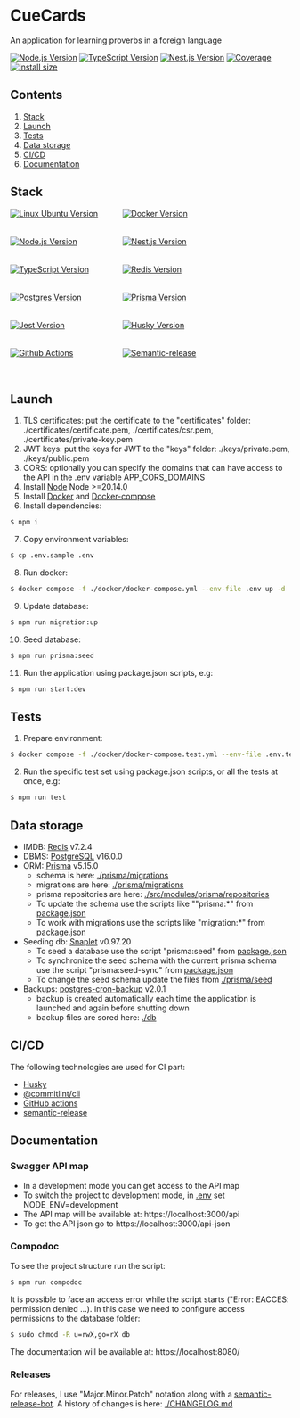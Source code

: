 # CueCards
<p style="display: block; width: 100%; text-align:left;">An application for learning proverbs in a foreign language</p>

<p style="display: block; width: 100%; text-align:left;">
  <a href="https://nodejs.org/en/about" target="_blank"><img src="https://img.shields.io/badge/Node.js-v20.14.0-blue?logo=nodedotjs" alt="Node.js Version" /></a>
  <a href="https://www.typescriptlang.org/" target="_blank"><img src="https://img.shields.io/badge/TypeScript-v5.3.2-blue?logo=typescript" alt="TypeScript Version" /></a>
  <a href="https://nestjs.com/" target="_blank"><img src="https://img.shields.io/badge/Nest.js-v9.4.2-blue?logo=nestjs" alt="Nest.js Version" /></a>
  <a href="" target="_blank"><img src="https://img.shields.io/badge/covarage-0%25-%2300c642?style=flat" alt="Coverage" /></a>
  <a href="" rel="nofollow"><img src="https://img.shields.io/badge/istall_size-219KB-%23ebdb32?style=flat" alt="install size"></a>
</p>

## Contents

1. [Stack](#stack)
2. [Launch](#launch)
3. [Tests](#tests)
4. [Data storage](#data-storage)
5. [CI/CD](#cicd)
6. [Documentation](#documentation)

## Stack

<div>
    <div>
          <div style="display: flex; flex-wrap: wrap; height: 300px;">
            <div style="width: 40%; height: fit-content;"><a href="https://ubuntu.com/" target="_blank"><img src="https://img.shields.io/badge/Linux_Ubuntu-v22.04-blue?style=for-the-badge&logo=ubuntu" alt="Linux Ubuntu Version" /></a></div>
            <div style="width: 40%; height: fit-content;"><a href="https://www.docker.com/products/docker-desktop/" target="_blank"><img src="https://img.shields.io/badge/docker-v24.0.2-blue?style=for-the-badge&logo=docker" alt="Docker Version" /></a></div>
            <div style="width: 40%; height: fit-content;"><a href="https://nodejs.org/en/about" target="_blank"><img src="https://img.shields.io/badge/Node.js-v20.14.0-blue?style=for-the-badge&logo=nodedotjs" alt="Node.js Version" /></a></div>
            <div style="width: 40%; height: fit-content;"><a href="https://nestjs.com/" target="_blank"><img src="https://img.shields.io/badge/Nest.js-v9.4.2-blue?style=for-the-badge&logo=nestjs" alt="Nest.js Version" /></a></div>
            <div style="width: 40%; height: fit-content;"><a href="https://www.typescriptlang.org/" target="_blank"><img src="https://img.shields.io/badge/TypeScript-v5.3.2-blue?style=for-the-badge&logo=typescript" alt="TypeScript Version" /></a></div>
            <div style="width: 40%; height: fit-content;"><a href="https://redis.io/" target="_blank"><img src="https://img.shields.io/badge/Redis-v7.2.4-blue?style=for-the-badge&logo=redis" alt="Redis Version" /></a></div>
            <div style="width: 40%; height: fit-content;"><a href="https://www.postgresql.org/" target="_blank"><img src="https://img.shields.io/badge/postgresql-v16.0.0-blue?style=for-the-badge&logo=postgresql&logoColor=%2313BEF9" alt="Postgres Version" /></a></div>
            <div style="width: 40%; height: fit-content;"><a href="https://www.prisma.io/docs" target="_blank"><img src="https://img.shields.io/badge/Prisma_ORM-v5.15.0-blue?style=for-the-badge&logo=prisma" alt="Prisma Version" /></a></div>
            <div style="width: 40%; height: fit-content;"><a href="https://jestjs.io/" target="_blank"><img src="https://img.shields.io/badge/Jest-v29.0.5-blue?style=for-the-badge&logo=jest" alt="Jest Version" /></a></div>
            <div style="width: 40%; height: fit-content;"><a href="https://github.com/typicode/husky" target="_blank"><img src="https://img.shields.io/badge/husky-v8.0.3-blue?style=for-the-badge" alt="Husky Version" /></a></div>
            <div style="width: 40%; height: fit-content;"><a href="https://docs.github.com/en/actions/learn-github-actions/understanding-github-actions" target="_blank"><img src="https://img.shields.io/badge/CICD-Github_actions-blue?style=for-the-badge&logo=githubactions" alt="Github Actions" /></a></div>
            <div style="width: 40%; height: fit-content;"><a href="https://github.com/semantic-release/semantic-release" target="_blank"><img src="https://img.shields.io/badge/semantic_release-v22.0.8-blue?style=for-the-badge&logo=semanticrelease" alt="Semantic-release" /></a></div>
          </div>
    </div>
</div>

## Launch

1. TLS certificates: put the certificate to the "certificates" folder: ./certificates/certificate.pem, ./certificates/csr.pem, ./certificates/private-key.pem
2. JWT keys: put the keys for JWT to the "keys" folder: ./keys/private.pem, ./keys/public.pem
3. CORS: optionally you can specify the domains that can have access to the API in the .env variable APP_CORS_DOMAINS
4. Install <a href="https://nodejs.org/en" target="_blank">Node</a> Node >=20.14.0
5. Install <a href="https://www.docker.com/products/docker-desktop/" target="_blank">Docker</a> and <a href="https://docs.docker.com/compose/" target="_blank">Docker-compose</a>
6. Install dependencies:
``` bash
$ npm i
```
7. Copy environment variables:
``` bash
$ cp .env.sample .env
```
8. Run docker:
``` bash
$ docker compose -f ./docker/docker-compose.yml --env-file .env up -d
```
9. Update database:
``` bash
$ npm run migration:up
```
10. Seed database:
``` bash
$ npm run prisma:seed
```
11. Run the application using package.json scripts, e.g:
``` bash
$ npm run start:dev
```
## Tests

1. Prepare environment:
``` bash
$ docker compose -f ./docker/docker-compose.test.yml --env-file .env.test up -d
```
2. Run the specific test set using package.json scripts, or all the tests at once, e.g:
``` bash
$ npm run test
```

## Data storage

* IMDB: <a href="https://redis.io/" target="_blank">Redis</a> v7.2.4
* DBMS: <a href="https://www.postgresql.org/" target="_blank">PostgreSQL</a> v16.0.0
* ORM: <a href="https://www.prisma.io/" target="_blank">Prisma</a> v5.15.0
    * schema is here: [./prisma/migrations](prisma/schema.prisma)
    * migrations are here: [./prisma/migrations](prisma/migrations)
    * prisma repositories are here: [./src/modules/prisma/repositories](src/modules/prisma/repositories)
    * To update the schema use the scripts like ""prisma:*" from [package.json](package.json)
    * To work with migrations use the scripts like "migration:*" from [package.json](package.json)
* Seeding db: <a href="https://snaplet-seed.netlify.app/seed/getting-started/overview" target="_blank">Snaplet</a> v0.97.20
    * To seed a database use the script "prisma:seed" from [package.json](package.json)
    * To synchronize the seed schema with the current prisma schema use the script "prisma:seed-sync" from [package.json](package.json)
    * To change the seed schema update the files from [./prisma/seed](prisma/seed)
* Backups: <a href="ghcr.io/mentos1386/postgres-cron-backup" target="_blank">postgres-cron-backup</a> v2.0.1
    * backup is created automatically each time the application is launched and again before shutting down  
    * backup files are sored here: [./db](db)

## CI/CD

The following technologies are used for CI part:
* <a href="https://github.com/typicode/husky" target="_blank">Husky</a>
* <a href="https://www.npmjs.com/package/@commitlint/cli" target="_blank">@commitlint/cli</a>
* <a href="https://docs.github.com/en/actions">GitHub actions</a>
* <a href="https://semantic-release.gitbook.io/semantic-release">semantic-release</a>

## Documentation
### Swagger API map
* In a development mode you can get access to the API map
* To switch the project to development mode, in [.env](.env) set NODE_ENV=development
* The API map will be available at: https://localhost:3000/api
* To get the API json go to https://localhost:3000/api-json

### Compodoc
To see the project structure run the script:
``` bash
$ npm run compodoc
```
It is possible to face an access error while the script starts ("Error: EACCES: permission denied ...).
In this case we need to configure access permissions to the database folder: 
``` bash
$ sudo chmod -R u=rwX,go=rX db
```
The documentation will be available at: https://localhost:8080/

### Releases
For releases, I use "Major.Minor.Patch" notation along with a <a href="https://github.com/semantic-release-bot" target="_blank">semantic-release-bot</a>. 
A history of changes is here: [./CHANGELOG.md](CHANGELOG.md)
